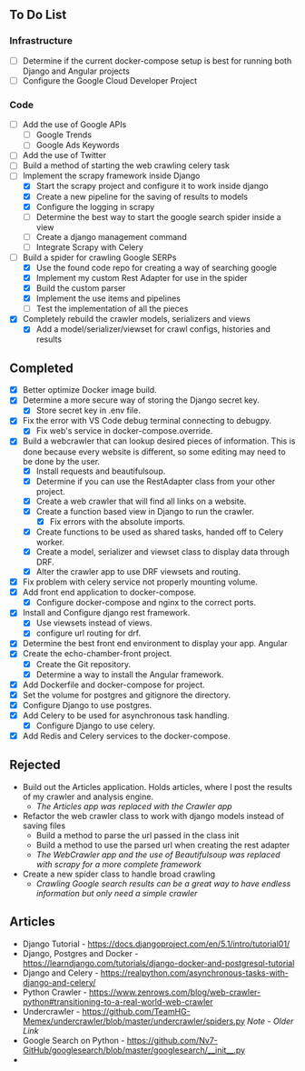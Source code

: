 
## To Do List

### Infrastructure
- [ ] Determine if the current docker-compose setup is best for running both Django and Angular projects
- [ ] Configure the Google Cloud Developer Project
### Code
- [ ] Add the use of Google APIs
	- [ ] Google Trends
	- [ ] Google Ads Keywords
- [ ] Add the use of Twitter
- [ ] Build a method of starting the web crawling celery task
- [ ] Implement the scrapy framework inside Django
	- [x] Start the scrapy project and configure it to work inside django
	- [x] Create a new pipeline for the saving of results to models
	- [x] Configure the logging in scrapy
	- [ ] Determine the best way to start the google search spider inside a view
	- [ ] Create a django management command
	- [ ] Integrate Scrapy with Celery
- [ ] Build a spider for crawling Google SERPs
	- [x] Use the found code repo for creating a way of searching google
	- [x] Implement my custom Rest Adapter for use in the spider
	- [x] Build the custom parser
	- [x] Implement the use items and pipelines
	- [ ] Test the implementation of all the pieces
- [x] Completely rebuild the crawler models, serializers and views
	- [x] Add a model/serializer/viewset for crawl configs, histories and results

## Completed
- [x] Better optimize Docker image build.
- [x] Determine a more secure way of storing the Django secret key.
	 - [x] Store secret key in .env file.
- [x] Fix the error with VS Code debug terminal connecting to debugpy.
	- [x] Fix web's service in docker-compose.override.
 - [x] Build a webcrawler that can lookup desired pieces of information. This is done because every website is different, so some editing may need to be done by the user.
	 - [x] Install requests and beautifulsoup.
	 - [x] Determine if you can use the RestAdapter class from your other project.
	 - [x] Create a web crawler that will find all links on a website.
	 - [x] Create a function based view in Django to run the crawler.
		 - [x] Fix errors with the absolute imports.
	 - [x] Create functions to be used as shared tasks, handed off to Celery worker.
	 - [x] Create a model, serializer and viewset class to display data through DRF.
	 - [x] Alter the crawler app to use DRF viewsets and routing.
- [x] Fix problem with celery service not properly mounting volume.
- [x] Add front end application to docker-compose.
	- [x] Configure docker-compose and nginx to the correct ports.
- [x] Install and Configure django rest framework.
	- [x] Use viewsets instead of views.
	- [x] configure url routing for drf.
- [x] Determine the best front end environment to display your app. Angular
- [x] Create the echo-chamber-front project.
	- [x] Create the Git repository.
	- [x] Determine a way to install the Angular framework.
- [x] Add Dockerfile and docker-compose for project.
- [x] Set the volume for postgres and gitignore the directory.
- [x] Configure Django to use postgres.
- [x] Add Celery to be used for asynchronous task handling.
	- [x] Configure Django to use celery.
- [x] Add Redis and Celery services to the docker-compose.

## Rejected
-  Build out the Articles application. Holds articles, where I post the results of my crawler and analysis engine. 
	- *The Articles app was replaced with the Crawler app*
- Refactor the web crawler class to work with django models instead of saving files
	- Build a method to parse the url passed in the class init
	- Build a method to use the parsed url when creating the rest adapter
	- *The WebCrawler app and the use of Beautifulsoup was replaced with scrapy for a more complete framework*
- Create a new spider class to handle broad crawling
	- *Crawling Google search results can be a great way to have endless information but only need a simple crawler*
## Articles
- Django Tutorial - https://docs.djangoproject.com/en/5.1/intro/tutorial01/
- Django, Postgres and Docker - https://learndjango.com/tutorials/django-docker-and-postgresql-tutorial
- Django and Celery - https://realpython.com/asynchronous-tasks-with-django-and-celery/
- Python Crawler - https://www.zenrows.com/blog/web-crawler-python#transitioning-to-a-real-world-web-crawler
- Undercrawler - https://github.com/TeamHG-Memex/undercrawler/blob/master/undercrawler/spiders.py 
  *Note - Older Link*
- Google Search on Python - https://github.com/Nv7-GitHub/googlesearch/blob/master/googlesearch/__init__.py
- 